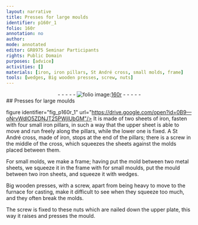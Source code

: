 ```yaml
---
layout: narrative
title: Presses for large moulds
identifier: p160r_1
folio: 160r
annotation: no
author:
mode: annotated
editor: GR8975 Seminar Participants
rights: Public Domain
purposes: [advice]
activities: []
materials: [iron, iron pillars, St André cross, small molds, frame]
tools: [wedges, Big wooden presses, screw, nuts]
---
```


 <div class="folio" align="center">- - - - - <a href="http://gallica.bnf.fr/ark:/12148/btv1b10500001g/f325.item.r=.zoom" target="_blank"><img src="https://cu-mkp.github.io/GR8975-edition/assets/photo-icon.png" alt="folio image: " style="display:inline-block; margin-bottom:-3px;"/>160r</a> - - - - - </div> 
## Presses for large moulds

 figure identifier="fig_p160r_1" url="https://drive.google.com/open?id=0B9—oNrvWdlO5ZDNJT25PWjlUbGM"/> <span class="figure"></span> 
It is made of two sheets of <span class="material">iron</span>, fasten with four small <span class="material">iron pillars</span>, in such a way that the upper sheet is able to move and run freely along the pillars, while the lower one is fixed. A <span class="material">St André cross</span>, made of <span class="material">iron</span>, stops at the end of the pillars; there is a screw in the middle of the cross, which squeezes the sheets against the molds placed between them.
 
For <span class="material">small molds</span>, we make a <span class="material">frame</span>; having put the mold between two metal sheets, we squeeze it in the frame with for small moulds, put the mould between two iron sheets, and squeeze it with <span class="tool">wedges</span>.
 
<span class="tool">Big wooden presses</span>, with a <span class="tool">screw</span>, apart from being heavy to move to the furnace for casting, make it difficult to see when they squeeze too much, and they often break the molds.
 
The <span class="tool">screw</span> is fixed to these <span class="tool">nuts</span> which are nailed down the upper plate, this way it raises and presses the mould.
 
